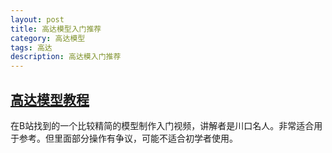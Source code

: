 ```yaml
---
layout: post
title: 高达模型入门推荐
category: 高达模型
tags: 高达
description: 高达模入门推荐
---
```


[高达模型教程](http://www.bilibili.com/video/av1022911/)
---------------------
在B站找到的一个比较精简的模型制作入门视频，讲解者是川口名人。非常适合用于参考。但里面部分操作有争议，可能不适合初学者使用。
